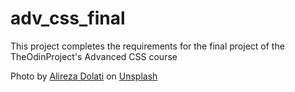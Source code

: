 # adv_css_final
This project completes the requirements for the final project of the TheOdinProject's Advanced CSS course

Photo by <a href="https://unsplash.com/@alirezadolati?utm_content=creditCopyText&utm_medium=referral&utm_source=unsplash">Alireza Dolati</a> on <a href="https://unsplash.com/photos/woman-in-black-long-sleeve-shirt-covering-her-face-OVS3rqXq9gg?utm_content=creditCopyText&utm_medium=referral&utm_source=unsplash">Unsplash</a>
      